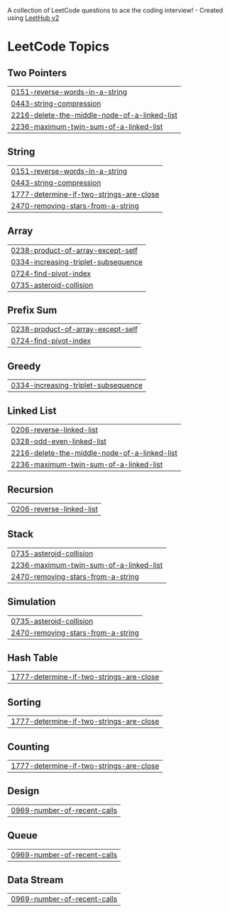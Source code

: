A collection of LeetCode questions to ace the coding interview! - Created using [LeetHub v2](https://github.com/arunbhardwaj/LeetHub-2.0)
<!---LeetCode Topics Start-->
# LeetCode Topics
## Two Pointers
|  |
| ------- |
| [0151-reverse-words-in-a-string](https://github.com/siddarthx07/Leetcode-Solutions/tree/master/0151-reverse-words-in-a-string) |
| [0443-string-compression](https://github.com/siddarthx07/Leetcode-Solutions/tree/master/0443-string-compression) |
| [2216-delete-the-middle-node-of-a-linked-list](https://github.com/siddarthx07/Leetcode-Solutions/tree/master/2216-delete-the-middle-node-of-a-linked-list) |
| [2236-maximum-twin-sum-of-a-linked-list](https://github.com/siddarthx07/Leetcode-Solutions/tree/master/2236-maximum-twin-sum-of-a-linked-list) |
## String
|  |
| ------- |
| [0151-reverse-words-in-a-string](https://github.com/siddarthx07/Leetcode-Solutions/tree/master/0151-reverse-words-in-a-string) |
| [0443-string-compression](https://github.com/siddarthx07/Leetcode-Solutions/tree/master/0443-string-compression) |
| [1777-determine-if-two-strings-are-close](https://github.com/siddarthx07/Leetcode-Solutions/tree/master/1777-determine-if-two-strings-are-close) |
| [2470-removing-stars-from-a-string](https://github.com/siddarthx07/Leetcode-Solutions/tree/master/2470-removing-stars-from-a-string) |
## Array
|  |
| ------- |
| [0238-product-of-array-except-self](https://github.com/siddarthx07/Leetcode-Solutions/tree/master/0238-product-of-array-except-self) |
| [0334-increasing-triplet-subsequence](https://github.com/siddarthx07/Leetcode-Solutions/tree/master/0334-increasing-triplet-subsequence) |
| [0724-find-pivot-index](https://github.com/siddarthx07/Leetcode-Solutions/tree/master/0724-find-pivot-index) |
| [0735-asteroid-collision](https://github.com/siddarthx07/Leetcode-Solutions/tree/master/0735-asteroid-collision) |
## Prefix Sum
|  |
| ------- |
| [0238-product-of-array-except-self](https://github.com/siddarthx07/Leetcode-Solutions/tree/master/0238-product-of-array-except-self) |
| [0724-find-pivot-index](https://github.com/siddarthx07/Leetcode-Solutions/tree/master/0724-find-pivot-index) |
## Greedy
|  |
| ------- |
| [0334-increasing-triplet-subsequence](https://github.com/siddarthx07/Leetcode-Solutions/tree/master/0334-increasing-triplet-subsequence) |
## Linked List
|  |
| ------- |
| [0206-reverse-linked-list](https://github.com/siddarthx07/Leetcode-Solutions/tree/master/0206-reverse-linked-list) |
| [0328-odd-even-linked-list](https://github.com/siddarthx07/Leetcode-Solutions/tree/master/0328-odd-even-linked-list) |
| [2216-delete-the-middle-node-of-a-linked-list](https://github.com/siddarthx07/Leetcode-Solutions/tree/master/2216-delete-the-middle-node-of-a-linked-list) |
| [2236-maximum-twin-sum-of-a-linked-list](https://github.com/siddarthx07/Leetcode-Solutions/tree/master/2236-maximum-twin-sum-of-a-linked-list) |
## Recursion
|  |
| ------- |
| [0206-reverse-linked-list](https://github.com/siddarthx07/Leetcode-Solutions/tree/master/0206-reverse-linked-list) |
## Stack
|  |
| ------- |
| [0735-asteroid-collision](https://github.com/siddarthx07/Leetcode-Solutions/tree/master/0735-asteroid-collision) |
| [2236-maximum-twin-sum-of-a-linked-list](https://github.com/siddarthx07/Leetcode-Solutions/tree/master/2236-maximum-twin-sum-of-a-linked-list) |
| [2470-removing-stars-from-a-string](https://github.com/siddarthx07/Leetcode-Solutions/tree/master/2470-removing-stars-from-a-string) |
## Simulation
|  |
| ------- |
| [0735-asteroid-collision](https://github.com/siddarthx07/Leetcode-Solutions/tree/master/0735-asteroid-collision) |
| [2470-removing-stars-from-a-string](https://github.com/siddarthx07/Leetcode-Solutions/tree/master/2470-removing-stars-from-a-string) |
## Hash Table
|  |
| ------- |
| [1777-determine-if-two-strings-are-close](https://github.com/siddarthx07/Leetcode-Solutions/tree/master/1777-determine-if-two-strings-are-close) |
## Sorting
|  |
| ------- |
| [1777-determine-if-two-strings-are-close](https://github.com/siddarthx07/Leetcode-Solutions/tree/master/1777-determine-if-two-strings-are-close) |
## Counting
|  |
| ------- |
| [1777-determine-if-two-strings-are-close](https://github.com/siddarthx07/Leetcode-Solutions/tree/master/1777-determine-if-two-strings-are-close) |
## Design
|  |
| ------- |
| [0969-number-of-recent-calls](https://github.com/siddarthx07/Leetcode-Solutions/tree/master/0969-number-of-recent-calls) |
## Queue
|  |
| ------- |
| [0969-number-of-recent-calls](https://github.com/siddarthx07/Leetcode-Solutions/tree/master/0969-number-of-recent-calls) |
## Data Stream
|  |
| ------- |
| [0969-number-of-recent-calls](https://github.com/siddarthx07/Leetcode-Solutions/tree/master/0969-number-of-recent-calls) |
<!---LeetCode Topics End-->